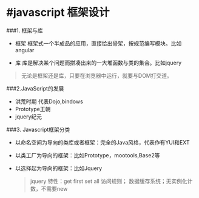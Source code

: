 #javascript 框架设计
====

###1. 框架与库

+ 框架
框架式一个半成品的应用，直接给出骨架，按规范编写模块。比如angular

+ 库
库是解决某个问题而拼凑出来的一大堆函数与类的集合。比如jquery

> 无论是框架还是库，只要在浏览器中运行，就要与DOM打交道。

###2.JavaScript的发展

+ 洪荒时期 代表Dojo,bindows
+ Prototype王朝 
+ jquery纪元

###3. Javascript框架分类

+ 以命名空间为导向的类库或者框架：完全的Java风格，代表作有YUI和EXT
+ 以类工厂为导向的框架：比如Prototype，mootools,Base2等
+ 以选择起为导向的框架：比如Jquery

  > jquery 特性：get first set all 访问规则； 数据缓存系统；无实例化计数，不需要new
 
